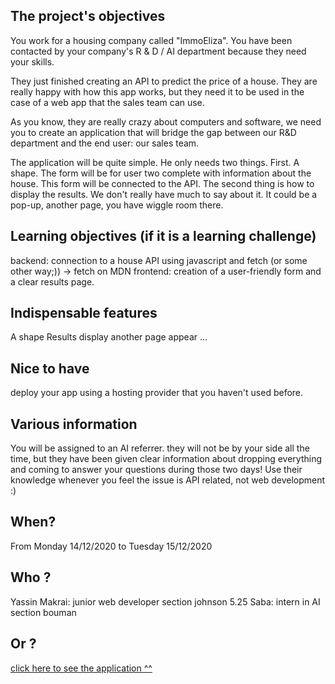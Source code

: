 ## The project's objectives

You work for a housing company called "ImmoEliza". You have been contacted by your company's R & D / AI department because they need your skills.

They just finished creating an API to predict the price of a house. They are really happy with how this app works, but they need it to be used in the case of a web app that the sales team can use.

As you know, they are really crazy about computers and software, we need you to create an application that will bridge the gap between our R&D department and the end user: our sales team.

The application will be quite simple. He only needs two things. First. A shape. The form will be for user two complete with information about the house. This form will be connected to the API. The second thing is how to display the results. We don't really have much to say about it. It could be a pop-up, another page, you have wiggle room there.

## Learning objectives (if it is a learning challenge)

backend: connection to a house API using javascript and fetch (or some other way;)) -> fetch on MDN
frontend: creation of a user-friendly form and a clear results page.

## Indispensable features

A shape
Results display
another page
appear
...

## Nice to have

deploy your app using a hosting provider that you haven't used before.

## Various information

You will be assigned to an AI referrer. they will not be by your side all the time, but they have been given clear information about dropping everything and coming to answer your questions during those two days! Use their knowledge whenever you feel the issue is API related, not web development :)

## When?
  
From Monday 14/12/2020 to Tuesday 15/12/2020

## Who ?

Yassin Makrai: junior web developer section johnson 5.25
Saba: intern in AI section bouman

## Or ? 

[click here to see the application ^^](https://mremreozan.github.io/Data-Scientist-Projects/Predicting%20Property%20Price%20Application%20in%20Belgium/app-frontend/)
